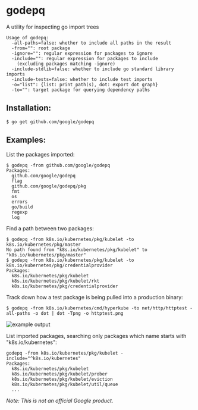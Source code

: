 # godepq

A utility for inspecting go import trees

```
Usage of godepq:
  -all-paths=false: whether to include all paths in the result
  -from="": root package
  -ignore="": regular expression for packages to ignore
  -include="": regular expression for packages to include
    (excluding packages matching -ignore)
  -include-stdlib=false: whether to include go standard library imports
  -include-tests=false: whether to include test imports
  -o="list": {list: print path(s), dot: export dot graph}
  -to="": target package for querying dependency paths
```

## Installation:

```
$ go get github.com/google/godepq
```

## Examples:

List the packages imported:
```
$ godepq -from github.com/google/godepq
Packages:
  github.com/google/godepq
  flag
  github.com/google/godepq/pkg
  fmt
  os
  errors
  go/build
  regexp
  log
```

Find a path between two packages:
```
$ godepq -from k8s.io/kubernetes/pkg/kubelet -to k8s.io/kubernetes/pkg/master
No path found from "k8s.io/kubernetes/pkg/kubelet" to "k8s.io/kubernetes/pkg/master"
$ godepq -from k8s.io/kubernetes/pkg/kubelet -to k8s.io/kubernetes/pkg/credentialprovider
Packages:
  k8s.io/kubernetes/pkg/kubelet
  k8s.io/kubernetes/pkg/kubelet/rkt
  k8s.io/kubernetes/pkg/credentialprovider
```

Track down how a test package is being pulled into a production binary:
```
$ godepq -from k8s.io/kubernetes/cmd/hyperkube -to net/http/httptest -all-paths -o dot | dot -Tpng -o httptest.png
```

![example output](example.png)

List imported packages, searching only packages which name starts with "k8s.io/kubernetes":
```
godepq -from k8s.io/kubernetes/pkg/kubelet -include="^k8s.io/kubernetes"
Packages:
  k8s.io/kubernetes/pkg/kubelet
  k8s.io/kubernetes/pkg/kubelet/prober
  k8s.io/kubernetes/pkg/kubelet/eviction
  k8s.io/kubernetes/pkg/kubelet/util/queue
  ...
```

*Note: This is not an official Google product.*
